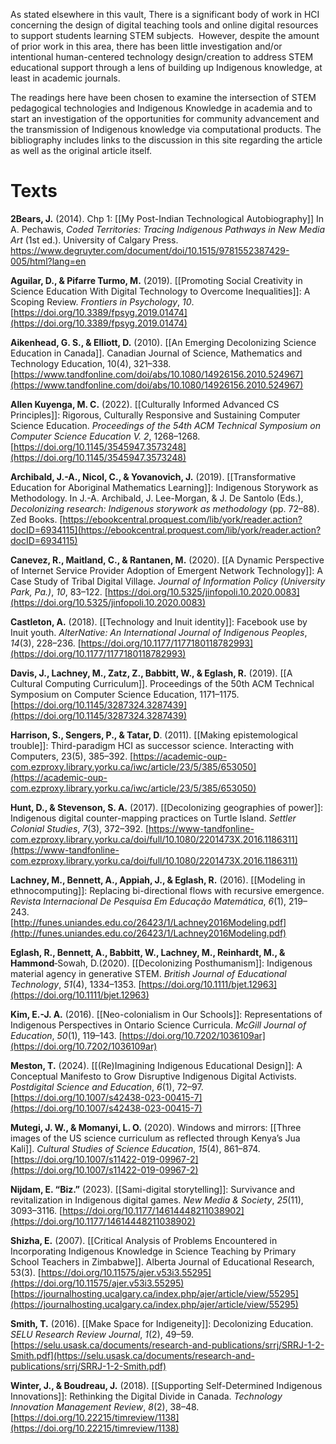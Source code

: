 As stated elsewhere in this vault, There is a significant body of work in HCI concerning the design of digital teaching tools and online digital resources to support students learning STEM subjects.  However, despite the amount of prior work in this area, there has been little investigation and/or intentional human-centered technology design/creation to address STEM educational support through a lens of building up Indigenous knowledge, at least in academic journals.

The readings here have been chosen to examine the intersection of STEM pedagogical technologies and Indigenous Knowledge in academia and to start an investigation of the opportunities for community advancement and the transmission of Indigenous knowledge via computational products. The bibliography includes links to the discussion in this site regarding the article as well as the original article itself.
# Texts
**2Bears, J.** (2014). Chp 1: [[My Post-Indian Technological Autobiography]] In A. Pechawis, _Coded Territories: Tracing Indigenous Pathways in New Media Art_ (1st ed.). University of Calgary Press. https://www.degruyter.com/document/doi/10.1515/9781552387429-005/html?lang=en

**Aguilar, D., & Pifarre Turmo, M.** (2019). [[Promoting Social Creativity in Science Education With Digital Technology to Overcome Inequalities]]: A Scoping Review. _Frontiers in Psychology_, _10_. [https://doi.org/10.3389/fpsyg.2019.01474](https://doi.org/10.3389/fpsyg.2019.01474)

**Aikenhead, G. S., & Elliott, D.** (2010). [[An Emerging Decolonizing Science Education in Canada]]. Canadian Journal of Science, Mathematics and Technology Education, 10(4), 321–338. [https://www.tandfonline.com/doi/abs/10.1080/14926156.2010.524967](https://www.tandfonline.com/doi/abs/10.1080/14926156.2010.524967)

**Allen Kuyenga, M. C.** (2022). [[Culturally Informed Advanced CS Principles]]: Rigorous, Culturally Responsive and Sustaining Computer Science Education. _Proceedings of the 54th ACM Technical Symposium on Computer Science Education V. 2_, 1268–1268. [https://doi.org/10.1145/3545947.3573248](https://doi.org/10.1145/3545947.3573248)

**Archibald, J.-A., Nicol, C., & Yovanovich, J.** (2019). [[Transformative Education for Aboriginal Mathematics Learning]]: Indigenous Storywork as Methodology. In J.-A. Archibald, J. Lee-Morgan, & J. De Santolo (Eds.), _Decolonizing research: Indigenous storywork as methodology_ (pp. 72–88). Zed Books. [https://ebookcentral.proquest.com/lib/york/reader.action?docID=6934115](https://ebookcentral.proquest.com/lib/york/reader.action?docID=6934115)

**Canevez, R., Maitland, C., & Rantanen, M.** (2020). [[A Dynamic Perspective of Internet Service Provider Adoption of Emergent Network Technology]]: A Case Study of Tribal Digital Village. _Journal of Information Policy (University Park, Pa.)_, _10_, 83–122. [https://doi.org/10.5325/jinfopoli.10.2020.0083](https://doi.org/10.5325/jinfopoli.10.2020.0083)

**Castleton, A.** (2018). [[Technology and Inuit identity]]: Facebook use by Inuit youth. _AlterNative: An International Journal of Indigenous Peoples_, _14_(3), 228–236. [https://doi.org/10.1177/1177180118782993](https://doi.org/10.1177/1177180118782993)

**Davis, J., Lachney, M., Zatz, Z., Babbitt, W., & Eglash, R.** (2019). [[A Cultural Computing Curriculum]]. Proceedings of the 50th ACM Technical Symposium on Computer Science Education, 1171–1175. [https://doi.org/10.1145/3287324.3287439](https://doi.org/10.1145/3287324.3287439)

**Harrison, S., Sengers, P., & Tatar, D**. (2011). [[Making epistemological trouble]]: Third-paradigm HCI as successor science. Interacting with Computers, 23(5), 385–392. [https://academic-oup-com.ezproxy.library.yorku.ca/iwc/article/23/5/385/653050](https://academic-oup-com.ezproxy.library.yorku.ca/iwc/article/23/5/385/653050)

**Hunt, D., & Stevenson, S. A.** (2017). [[Decolonizing geographies of power]]: Indigenous digital counter-mapping practices on Turtle Island. _Settler Colonial Studies_, _7_(3), 372–392. [https://www-tandfonline-com.ezproxy.library.yorku.ca/doi/full/10.1080/2201473X.2016.1186311](https://www-tandfonline-com.ezproxy.library.yorku.ca/doi/full/10.1080/2201473X.2016.1186311)

**Lachney, M., Bennett, A., Appiah, J., & Eglash, R.** (2016). [[Modeling in ethnocomputing]]: Replacing bi-directional flows with recursive emergence. _Revista Internacional De Pesquisa Em Educação Matemática_, _6_(1), 219–243.  
[http://funes.uniandes.edu.co/26423/1/Lachney2016Modeling.pdf](http://funes.uniandes.edu.co/26423/1/Lachney2016Modeling.pdf)

**Eglash, R., Bennett, A., Babbitt, W., Lachney, M., Reinhardt, M., & Hammond**‐Sowah, D.(2020). [[Decolonizing Posthumanism]]: Indigenous material agency in generative STEM. _British Journal of Educational Technology_, _51_(4), 1334–1353. [https://doi.org/10.1111/bjet.12963](https://doi.org/10.1111/bjet.12963)

**Kim, E.-J. A.** (2016). [[Neo-colonialism in Our Schools]]: Representations of Indigenous Perspectives in Ontario Science Curricula. _McGill Journal of Education_, _50_(1), 119–143. [https://doi.org/10.7202/1036109ar](https://doi.org/10.7202/1036109ar)

**Meston, T.** (2024). [[(Re)Imagining Indigenous Educational Design]]: A Conceptual Manifesto to Grow Disruptive Indigenous Digital Activists. _Postdigital Science and Education_, _6_(1), 72–97. [https://doi.org/10.1007/s42438-023-00415-7](https://doi.org/10.1007/s42438-023-00415-7)

**Mutegi, J. W., & Momanyi, L. O.** (2020). Windows and mirrors: [[Three images of the US science curriculum as reflected through Kenya’s Jua Kali]]. _Cultural Studies of Science Education_, _15_(4), 861–874. [https://doi.org/10.1007/s11422-019-09967-2](https://doi.org/10.1007/s11422-019-09967-2)

**Nijdam, E. “Biz.”** (2023). [[Sami-digital storytelling]]: Survivance and revitalization in Indigenous digital games. _New Media & Society_, _25_(11), 3093–3116. [https://doi.org/10.1177/14614448211038902](https://doi.org/10.1177/14614448211038902)

**Shizha, E.** (2007). [[Critical Analysis of Problems Encountered in Incorporating Indigenous Knowledge in Science Teaching by Primary School Teachers in Zimbabwe]]. Alberta Journal of Educational Research, 53(3). [https://doi.org/10.11575/ajer.v53i3.55295](https://doi.org/10.11575/ajer.v53i3.55295) [https://journalhosting.ucalgary.ca/index.php/ajer/article/view/55295](https://journalhosting.ucalgary.ca/index.php/ajer/article/view/55295)

**Smith, T.** (2016). [[Make Space for Indigeneity]]: Decolonizing Education. _SELU Research Review Journal_, _1_(2), 49–59. [https://selu.usask.ca/documents/research-and-publications/srrj/SRRJ-1-2-Smith.pdf](https://selu.usask.ca/documents/research-and-publications/srrj/SRRJ-1-2-Smith.pdf)

**Winter, J., & Boudreau, J.** (2018). [[Supporting Self-Determined Indigenous Innovations]]: Rethinking the Digital Divide in Canada. _Technology Innovation Management Review_, _8_(2), 38–48. [https://doi.org/10.22215/timreview/1138](https://doi.org/10.22215/timreview/1138)

